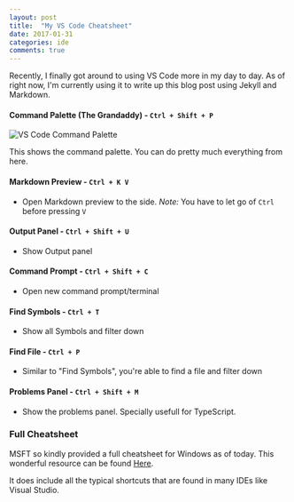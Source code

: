 ```yaml
---
layout: post
title:  "My VS Code Cheatsheet"
date: 2017-01-31
categories: ide
comments: true
---
```


Recently, I finally got around to using VS Code more in my day to day.
As of right now, I'm currently using it to write up this blog post using Jekyll and Markdown.

#### Command Palette (The Grandaddy) - `Ctrl + Shift + P`


![VS Code Command Palette]({{site.baseurl}}/assets/command-palette.png)


This shows the command palette. You can do pretty much everything from here.
 
#### Markdown Preview - `Ctrl + K V`

- Open Markdown preview to the side. _Note:_ You have to let go of `Ctrl` before pressing `V`

#### Output Panel - `Ctrl + Shift + U`

- Show Output panel       

#### Command Prompt - `Ctrl + Shift + C`

- Open new command prompt/terminal    

#### Find Symbols - `Ctrl + T`

- Show all Symbols and filter down 

#### Find File - `Ctrl + P` 

 - Similar to "Find Symbols", you're able to find a file and filter down

#### Problems Panel - `Ctrl + Shift + M ` 

 - Show the problems panel. Specially usefull for TypeScript.

### Full Cheatsheet

MSFT so kindly provided a full cheatsheet for Windows as of today.
This wonderful resource can be found [Here](https://code.visualstudio.com/shortcuts/keyboard-shortcuts-windows.pdf).

It does include all the typical shortcuts that are found in many IDEs like Visual Studio.

